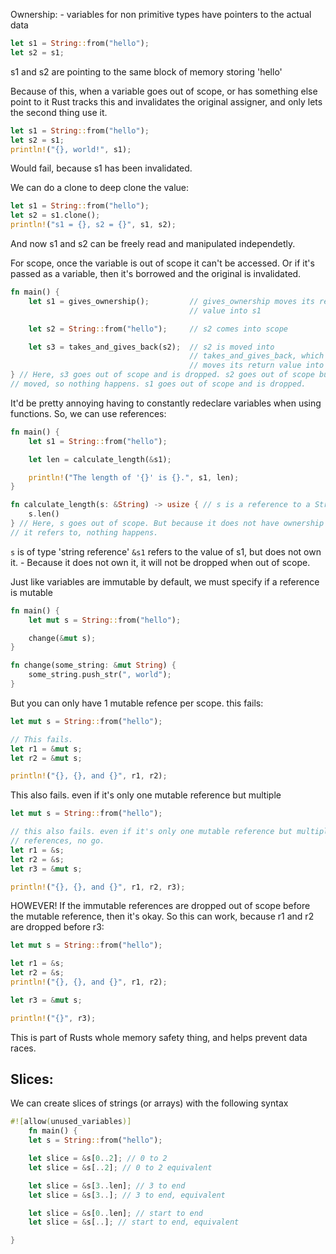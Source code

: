 Ownership:
    - variables for non primitive types have pointers to the actual data

```rust
let s1 = String::from("hello");
let s2 = s1;
```

s1 and s2 are pointing to the same block of memory storing 'hello'

Because of this, when a variable goes out of scope, or has something else point to it
Rust tracks this and invalidates the original assigner, and only lets the second thing use it.

```rust
let s1 = String::from("hello");
let s2 = s1;
println!("{}, world!", s1);
```
Would fail, because s1 has been invalidated.

We can do a clone to deep clone the value:
```rust
let s1 = String::from("hello");
let s2 = s1.clone();
println!("s1 = {}, s2 = {}", s1, s2);
```
And now s1 and s2 can be freely read and manipulated independetly.

For scope, once the variable is out of scope it can't be accessed.
Or if it's passed as a variable, then it's borrowed and the original is invalidated.
```rust
fn main() {
    let s1 = gives_ownership();         // gives_ownership moves its return
                                        // value into s1

    let s2 = String::from("hello");     // s2 comes into scope

    let s3 = takes_and_gives_back(s2);  // s2 is moved into
                                        // takes_and_gives_back, which also
                                        // moves its return value into s3
} // Here, s3 goes out of scope and is dropped. s2 goes out of scope but was
// moved, so nothing happens. s1 goes out of scope and is dropped.
```

It'd be pretty annoying having to constantly redeclare variables when using functions.
So, we can use references:

```rust
fn main() {
    let s1 = String::from("hello");

    let len = calculate_length(&s1);

    println!("The length of '{}' is {}.", s1, len);
}

fn calculate_length(s: &String) -> usize { // s is a reference to a String
    s.len()
} // Here, s goes out of scope. But because it does not have ownership of what
// it refers to, nothing happens.
```
`s` is of type 'string reference'
`&s1` refers to the value of s1, but does not own it.
    - Because it does not own it, it will not be dropped when out of scope.

Just like variables are immutable by default, we must specify if a reference is mutable
```rust
fn main() {
    let mut s = String::from("hello");

    change(&mut s);
}

fn change(some_string: &mut String) {
    some_string.push_str(", world");
}
```
But you can only have 1 mutable refence per scope. this fails:
```rust
let mut s = String::from("hello");

// This fails.
let r1 = &mut s;
let r2 = &mut s;

println!("{}, {}, and {}", r1, r2);
```

This also fails. even if it's only one mutable reference but multiple
```rust
let mut s = String::from("hello");

// this also fails. even if it's only one mutable reference but multiple
// references, no go.
let r1 = &s;
let r2 = &s;
let r3 = &mut s;

println!("{}, {}, and {}", r1, r2, r3);
```

HOWEVER! If the immutable references are dropped out of scope before the mutable reference, then it's okay. So this can work, because r1 and r2 are dropped before r3:
```rust
let mut s = String::from("hello");

let r1 = &s;
let r2 = &s;
println!("{}, {}, and {}", r1, r2);

let r3 = &mut s;

println!("{}", r3);
```

This is part of Rusts whole memory safety thing, and helps prevent data races.

## Slices:

We can create slices of strings (or arrays) with the following syntax
```rust
#![allow(unused_variables)]
    fn main() {
    let s = String::from("hello");

    let slice = &s[0..2]; // 0 to 2
    let slice = &s[..2]; // 0 to 2 equivalent

    let slice = &s[3..len]; // 3 to end
    let slice = &s[3..]; // 3 to end, equivalent

    let slice = &s[0..len]; // start to end
    let slice = &s[..]; // start to end, equivalent

}
```
